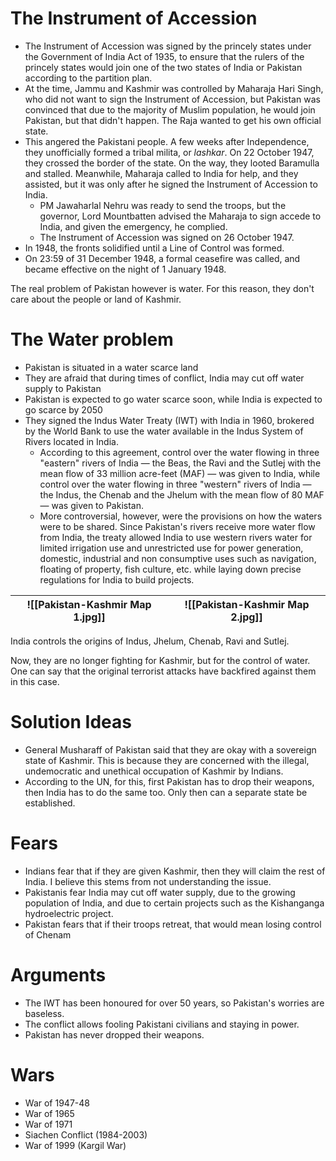 # The Instrument of Accession
- The Instrument of Accession was signed by the princely states under the Government of India Act of 1935, to ensure that the rulers of the princely states would join one of the two states of India or Pakistan according to the partition plan.
- At the time, Jammu and Kashmir was controlled by Maharaja Hari Singh, who did not want to sign the Instrument of Accession, but Pakistan was convinced that due to the majority of Muslim population, he would join Pakistan, but that didn't happen. The Raja wanted to get his own official state.
- This angered the Pakistani people. A few weeks after Independence, they unofficially formed a tribal milita, or _lashkar_. On 22 October 1947, they crossed the border of the state. On the way, they looted Baramulla and stalled. Meanwhile, Maharaja called to India for help, and they assisted, but it was only after he signed the Instrument of Accession to India.
	- PM Jawaharlal Nehru was ready to send the troops, but the governor, Lord Mountbatten advised the Maharaja to sign accede to India, and given the emergency, he complied.
	- The Instrument of Accession was signed on 26 October 1947.
- In 1948, the fronts solidified until a Line of Control was formed.
- On 23:59 of 31 December 1948, a formal ceasefire was called, and became effective on the night of 1 January 1948.

The real problem of Pakistan however is water. For this reason, they don't care about the people or land of Kashmir.
# The Water problem
- Pakistan is situated in a water scarce land
- They are afraid that during times of conflict, India may cut off water supply to Pakistan
- Pakistan is expected to go water scarce soon, while India is expected to go scarce by 2050
- They signed the Indus Water Treaty (IWT) with India in 1960, brokered by the World Bank to use the water available in the Indus System of Rivers located in India.
	- According to this agreement, control over the water flowing in three "eastern" rivers of India — the Beas, the Ravi and the Sutlej with the mean flow of 33 million acre-feet (MAF) — was given to India, while control over the water flowing in three "western" rivers of India — the Indus, the Chenab and the Jhelum with the mean flow of 80 MAF — was given to Pakistan.
	- More controversial, however, were the provisions on how the waters were to be shared. Since Pakistan's rivers receive more water flow from India, the treaty allowed India to use western rivers water for limited irrigation use and unrestricted use for power generation, domestic, industrial and non consumptive uses such as navigation, floating of property, fish culture, etc. while laying down precise regulations for India to build projects.

| ![[Pakistan-Kashmir Map 1.jpg]] | ![[Pakistan-Kashmir Map 2.jpg]] |
| ------------------------------- | ------------------------------- |

India controls the origins of Indus, Jhelum, Chenab, Ravi and Sutlej.

Now, they are no longer fighting for Kashmir, but for the control of water. One can say that the original terrorist attacks have backfired against them in this case.
# Solution Ideas
- General Musharaff of Pakistan said that they are okay with a sovereign state of Kashmir. This is because they are concerned with the illegal, undemocratic and unethical occupation of Kashmir by Indians.
- According to the UN, for this, first Pakistan has to drop their weapons, then India has to do the same too. Only then can a separate state be established.
# Fears
- Indians fear that if they are given Kashmir, then they will claim the rest of India. I believe this stems from not understanding the issue.
- Pakistanis fear India may cut off water supply, due to the growing population of India, and due to certain projects such as the Kishanganga hydroelectric project.
- Pakistan fears that if their troops retreat, that would mean losing control of Chenam
# Arguments
- The IWT has been honoured for over 50 years, so Pakistan's worries are baseless.
- The conflict allows fooling Pakistani civilians and staying in power.
- Pakistan has never dropped their weapons.

# Wars
- War of 1947-48
- War of 1965
- War of 1971
- Siachen Conflict (1984-2003)
- War of 1999 (Kargil War)